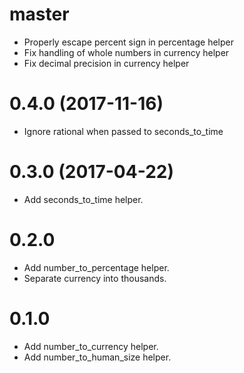 # master
- Properly escape percent sign in percentage helper
- Fix handling of whole numbers in currency helper
- Fix decimal precision in currency helper

# 0.4.0 (2017-11-16)
- Ignore rational when passed to seconds_to_time

# 0.3.0 (2017-04-22)
- Add seconds_to_time helper.

# 0.2.0
- Add number_to_percentage helper.
- Separate currency into thousands.

# 0.1.0
- Add number_to_currency helper.
- Add number_to_human_size helper.
